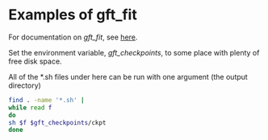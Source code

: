 # Examples of gft_fit

For documentation on <i>gft_fit</i>, see <a href="../../doc/sections/functions/fit.md">here</a>.
<p>
Set the environment variable, <i>gft_checkpoints</i>, to some place with plenty of free disk space.
<p>
All of the *.sh files under here can be run with one argument (the output directory)

```sh
find . -name '*.sh' |
while read f
do
sh $f $gft_checkpoints/ckpt
done
```
